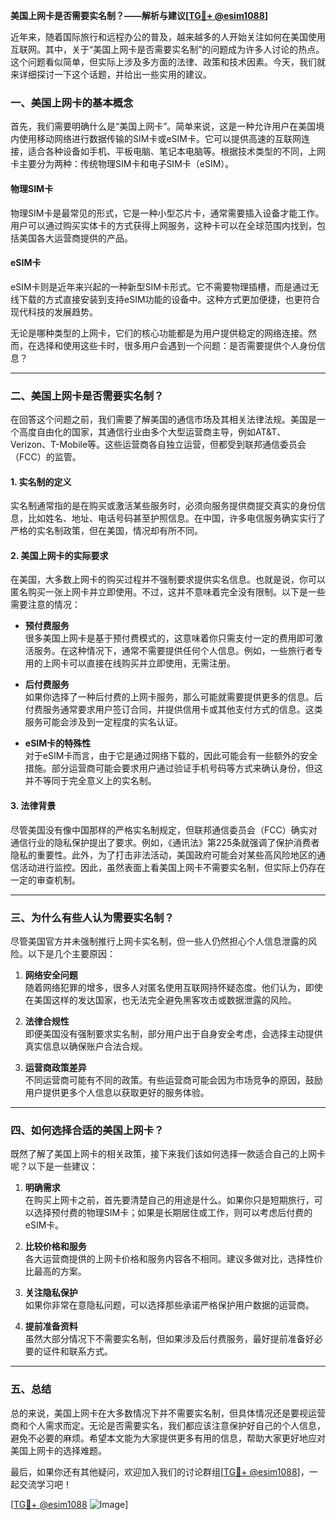 **美国上网卡是否需要实名制？——解析与建议[[TG💪+ @esim1088](https://t.me/s/esim1088)]**

近年来，随着国际旅行和远程办公的普及，越来越多的人开始关注如何在美国使用互联网。其中，关于“美国上网卡是否需要实名制”的问题成为许多人讨论的热点。这个问题看似简单，但实际上涉及多方面的法律、政策和技术因素。今天，我们就来详细探讨一下这个话题，并给出一些实用的建议。

### 一、美国上网卡的基本概念

首先，我们需要明确什么是“美国上网卡”。简单来说，这是一种允许用户在美国境内使用移动网络进行数据传输的SIM卡或eSIM卡。它可以提供高速的互联网连接，适合各种设备如手机、平板电脑、笔记本电脑等。根据技术类型的不同，上网卡主要分为两种：传统物理SIM卡和电子SIM卡（eSIM）。

#### 物理SIM卡
物理SIM卡是最常见的形式，它是一种小型芯片卡，通常需要插入设备才能工作。用户可以通过购买实体卡的方式获得上网服务，这种卡可以在全球范围内找到，包括美国各大运营商提供的产品。

#### eSIM卡
eSIM卡则是近年来兴起的一种新型SIM卡形式。它不需要物理插槽，而是通过无线下载的方式直接安装到支持eSIM功能的设备中。这种方式更加便捷，也更符合现代科技的发展趋势。

无论是哪种类型的上网卡，它们的核心功能都是为用户提供稳定的网络连接。然而，在选择和使用这些卡时，很多用户会遇到一个问题：是否需要提供个人身份信息？

---

### 二、美国上网卡是否需要实名制？

在回答这个问题之前，我们需要了解美国的通信市场及其相关法律法规。美国是一个高度自由化的国家，其通信行业由多个大型运营商主导，例如AT&T、Verizon、T-Mobile等。这些运营商各自独立运营，但都受到联邦通信委员会（FCC）的监管。

#### 1. 实名制的定义
实名制通常指的是在购买或激活某些服务时，必须向服务提供商提交真实的身份信息，比如姓名、地址、电话号码甚至护照信息。在中国，许多电信服务确实实行了严格的实名制政策，但在美国，情况却有所不同。

#### 2. 美国上网卡的实际要求
在美国，大多数上网卡的购买过程并不强制要求提供实名信息。也就是说，你可以匿名购买一张上网卡并立即使用。不过，这并不意味着完全没有限制。以下是一些需要注意的情况：

- **预付费服务**  
  很多美国上网卡是基于预付费模式的，这意味着你只需支付一定的费用即可激活服务。在这种情况下，通常不需要提供任何个人信息。例如，一些旅行者专用的上网卡可以直接在线购买并立即使用，无需注册。

- **后付费服务**  
  如果你选择了一种后付费的上网卡服务，那么可能就需要提供更多的信息。后付费服务通常要求用户签订合同，并提供信用卡或其他支付方式的信息。这类服务可能会涉及到一定程度的实名认证。

- **eSIM卡的特殊性**  
  对于eSIM卡而言，由于它是通过网络下载的，因此可能会有一些额外的安全措施。部分运营商可能会要求用户通过验证手机号码等方式来确认身份，但这并不等同于完全意义上的实名制。

#### 3. 法律背景
尽管美国没有像中国那样的严格实名制规定，但联邦通信委员会（FCC）确实对通信行业的隐私保护提出了要求。例如，《通讯法》第225条就强调了保护消费者隐私的重要性。此外，为了打击非法活动，美国政府可能会对某些高风险地区的通信活动进行监控。因此，虽然表面上看美国上网卡不需要实名制，但实际上仍存在一定的审查机制。

---

### 三、为什么有些人认为需要实名制？

尽管美国官方并未强制推行上网卡实名制，但一些人仍然担心个人信息泄露的风险。以下是几个主要原因：

1. **网络安全问题**  
   随着网络犯罪的增多，很多人对匿名使用互联网持怀疑态度。他们认为，即使在美国这样的发达国家，也无法完全避免黑客攻击或数据泄露的风险。

2. **法律合规性**  
   即便美国没有强制要求实名制，部分用户出于自身安全考虑，会选择主动提供真实信息以确保账户合法合规。

3. **运营商政策差异**  
   不同运营商可能有不同的政策。有些运营商可能会因为市场竞争的原因，鼓励用户提供更多个人信息以获取更好的服务体验。

---

### 四、如何选择合适的美国上网卡？

既然了解了美国上网卡的相关政策，接下来我们该如何选择一款适合自己的上网卡呢？以下是一些建议：

1. **明确需求**  
   在购买上网卡之前，首先要清楚自己的用途是什么。如果你只是短期旅行，可以选择预付费的物理SIM卡；如果是长期居住或工作，则可以考虑后付费的eSIM卡。

2. **比较价格和服务**  
   各大运营商提供的上网卡价格和服务内容各不相同。建议多做对比，选择性价比最高的方案。

3. **关注隐私保护**  
   如果你非常在意隐私问题，可以选择那些承诺严格保护用户数据的运营商。

4. **提前准备资料**  
   虽然大部分情况下不需要实名制，但如果涉及后付费服务，最好提前准备好必要的证件和联系方式。

---

### 五、总结

总的来说，美国上网卡在大多数情况下并不需要实名制，但具体情况还是要视运营商和个人需求而定。无论是否需要实名，我们都应该注意保护好自己的个人信息，避免不必要的麻烦。希望本文能为大家提供更多有用的信息，帮助大家更好地应对美国上网卡的选择难题。

最后，如果你还有其他疑问，欢迎加入我们的讨论群组[[TG💪+ @esim1088](https://t.me/s/esim1088)]，一起交流学习吧！

[[TG💪+ @esim1088](https://t.me/s/esim1088) ![Image](https://i.postimg.cc/4NQfJmqS/Snipaste-2025-05-13-00-14-12.png)]